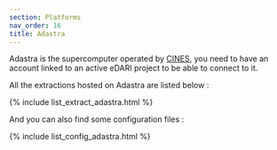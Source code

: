 ```yaml
---
section: Platforms
nav_order: 16
title: Adastra
---
```


Adastra is the supercomputer operated by [CINES](https://www.cines.fr/), you need to have an account linked to an active eDARI project to be able to connect to it.

All the extractions hosted on Adastra are listed below :

{% include list_extract_adastra.html %}


And you can also find some configuration files :

{% include list_config_adastra.html %}


